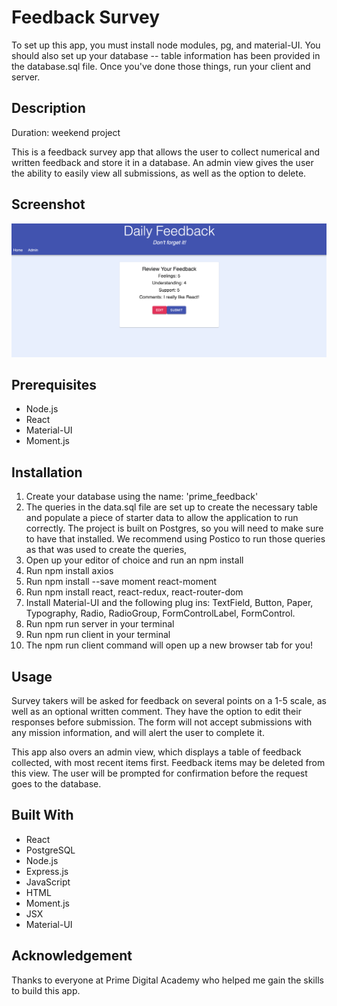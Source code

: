 # Feedback Survey

To set up this app, you must install node modules, pg, and material-UI. You should also set up your database -- table information has been provided in the database.sql file. Once you've done those things, run your client and server. 

## Description

Duration: weekend project

This is a feedback survey app that allows the user to collect numerical and written feedback and store it in a database. An admin view gives the user the ability to easily view all submissions, as well as the option to delete. 


## Screenshot

![Feedback_App](public/images/review_feedback.png?raw=true")


## Prerequisites

- Node.js
- React
- Material-UI
- Moment.js

## Installation

1. Create your database using the name: 'prime_feedback'
2. The queries in the data.sql file are set up to create the necessary table and populate a piece of starter data to allow the application to run correctly. The project is built on Postgres, so you will need to make sure to have that installed. We recommend using Postico to run those queries as that was used to create the queries,
3. Open up your editor of choice and run an npm install
4. Run npm install axios
5. Run npm install --save moment react-moment
4. Run npm install react, react-redux, react-router-dom
4. Install Material-UI and the following plug ins: TextField, Button, Paper, Typography, Radio, RadioGroup, FormControlLabel, FormControl.
5. Run npm run server in your terminal
6. Run npm run client in your terminal
7. The npm run client command will open up a new browser tab for you!

## Usage

Survey takers will be asked for feedback on several points on a 1-5 scale, as well as an optional written comment. They have the option to edit their responses before submission. The form will not accept submissions with any mission information, and will alert the user to complete it. 

This app also overs an admin view, which displays a table of feedback collected, with most recent items first. Feedback items may be deleted from this view. The user will be prompted for confirmation before the request goes to the database. 

## Built With

- React
- PostgreSQL
- Node.js
- Express.js
- JavaScript
- HTML
- Moment.js
- JSX
- Material-UI

## Acknowledgement

Thanks to everyone at Prime Digital Academy who helped me gain the skills to build this app. 
